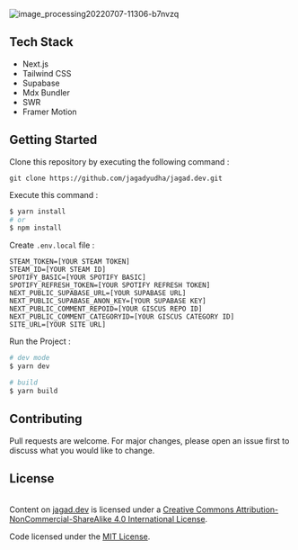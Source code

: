 ![image_processing20220707-11306-b7nvzq](https://user-images.githubusercontent.com/41937681/181581311-1b11511c-2c36-4484-98e2-c05678a57169.png)

## Tech Stack

- Next.js
- Tailwind CSS
- Supabase
- Mdx Bundler
- SWR
- Framer Motion

## Getting Started

Clone this repository by executing the following command :

```
git clone https://github.com/jagadyudha/jagad.dev.git
```

Execute this command :

```bash
$ yarn install
# or
$ npm install
```

Create `.env.local` file :

```
STEAM_TOKEN=[YOUR STEAM TOKEN]
STEAM_ID=[YOUR STEAM ID]
SPOTIFY_BASIC=[YOUR SPOTIFY BASIC]
SPOTIFY_REFRESH_TOKEN=[YOUR SPOTIFY REFRESH TOKEN]
NEXT_PUBLIC_SUPABASE_URL=[YOUR SUPABASE URL]
NEXT_PUBLIC_SUPABASE_ANON_KEY=[YOUR SUPABASE KEY]
NEXT_PUBLIC_COMMENT_REPOID=[YOUR GISCUS REPO ID]
NEXT_PUBLIC_COMMENT_CATEGORYID=[YOUR GISCUS CATEGORY ID]
SITE_URL=[YOUR SITE URL]
```

Run the Project :

```bash
# dev mode
$ yarn dev

# build
$ yarn build
```

## Contributing

Pull requests are welcome. For major changes, please open an issue first to discuss what you would like to change.

## License

</a><br />Content on [jagad.dev](https://jagad.dev) is licensed under a <a rel="license" href="http://creativecommons.org/licenses/by-nc-sa/4.0/">Creative Commons Attribution-NonCommercial-ShareAlike 4.0 International License</a>.

Code licensed under the <a href="https://github.com/jagadyudha/jagad.dev/blob/main/LICENSE.md">MIT License</a>.
